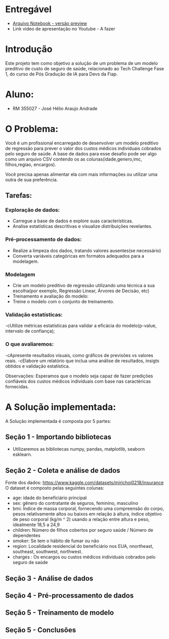  
# Entregável

- [Arquivo Notebook - versão preview](https://colab.research.google.com/drive/1E5wViZPiCCoxxzCoNAP2daTkIGIrLTwK#scrollTo=9lNyU-GYLVWm) 
- Link video de apresentação no Youtube -  A fazer
  
# Introdução

Este projeto tem como objetivo a solução de um problema de um modelo preditivo de custo de seguro de saúde, relacionado ao Tech Challenge Fase 1, do curso de Pós Gradução de IA para Devs da Fiap.

# Aluno:
 - RM 355027 - José Hélio Araujo Andrade

# O Problema:
Você é um profissional encarregado de desenvolver um modelo preditivo de regressão para prever o valor dos custos médicos individuais cobrados pelo seguro de saúde.
A base de dados para esse desafio pode ser algo como um arquivo CSV contendo os as colunas(idade,genero,imc, filhos,regiao, encargos).

Você precisa apenas alimentar ela com mais informações ou utilizar uma outra de sua preferência.

## Tarefas:

### Exploração de dados:
- Carregue a base de dados e explore suas características.
- Analise estatísticas descritivas e visualize distribuições revelantes.

### Pré-processamento de dados:
- Realize a limpeza dos dados, tratando valores ausentes(se necessário)
- Converta variáveis categóricas em formatos adequados para a modelagem.

### Modelagem
- Crie um modelo preditivo de regressão utilizando uma técnica a sua escolha(por exemplo, Regressão Linear, Árvores de Decisão, etc)
- Treinamento e avaliação do modelo:
- Treine o modelo com o conjunto de treinamento.
 
### Validação estatísticas:
-cUtilize métricas estatísticas para validar a eficácia do modelo(p-value, intervalo de confiança);

### O que avaliaremos:
-cApresente resultados visuais, como gráficos de previsões vs valores reais.
-cElabore um relatório que inclua uma análise de resultados, insigts obtidos e validação estatística.

Observações:
Esperamos que o modelo seja capaz de fazer predições confiáveis dos custos médicos individuais com base nas caractéricas fornecidas.


# A Solução implementada:
A Solução implementada é composta por 5 partes:

## Seção 1 - Importando bibliotecas
- Utilizaremos as bibliotecas numpy, pandas, matplotlib, seaborn esklearn.

## Seção 2 - Coleta e análise de dados
Fonte dos dados: https://www.kaggle.com/datasets/mirichoi0218/insurance O dataset é composto pelas seguintes colunas:

- age: idade do beneficiário principal
- sex: gênero do contratante de seguros, feminino, masculino
- bmi: Índice de massa corporal, fornecendo uma compreensão do corpo, pesos relativamente altos ou baixos em relação à altura, índice objetivo de peso corporal (kg/m ^ 2) usando a relação entre altura e peso, idealmente 18,5 a 24,9
- children: Número de filhos cobertos por seguro saúde / Número de dependentes
- smoker: Se tem o hábito de fumar ou não
- region: Localidade residencial do beneficiário nos EUA, nnortheast, southeast, southwest, northwest.
- charges : Os encargos ou custos médicos individuais cobrados pelo seguro de saúde

## Seção 3 - Análise de dados

## Seção 4 - Pré-processamento de dados

## Seção 5 - Treinamento de modelo

## Seção 5 - Conclusões

